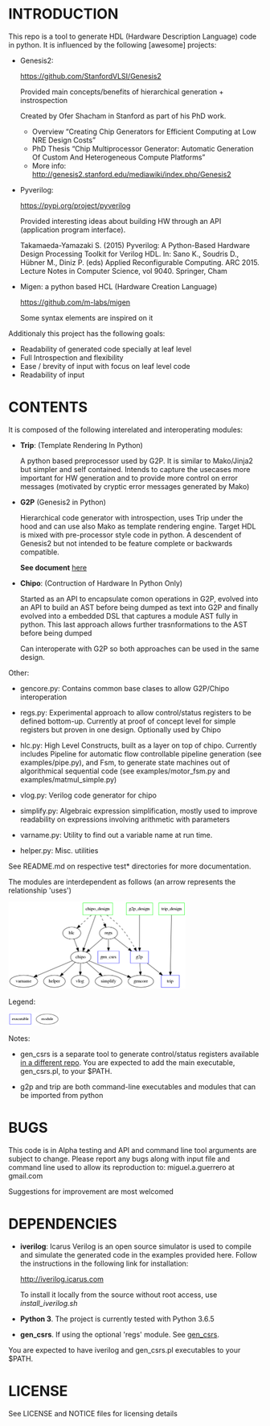 
# INTRODUCTION

This repo is a tool to generate HDL (Hardware Description Language) code 
in python. It is influenced by the following [awesome] projects:

- Genesis2: 

   https://github.com/StanfordVLSI/Genesis2

   Provided main concepts/benefits of hierarchical generation + instrospection

   Created by Ofer Shacham in Stanford as part of his PhD work.

    - Overview “Creating Chip Generators for Efficient Computing at Low 
      NRE Design Costs”
    - PhD Thesis “Chip Multiprocessor Generator: Automatic Generation Of 
      Custom And Heterogeneous Compute Platforms”
    - More info:  http://genesis2.stanford.edu/mediawiki/index.php/Genesis2

- Pyverilog:

    https://pypi.org/project/pyverilog

    Provided interesting ideas about building HW through an API 
    (application program interface). 

    Takamaeda-Yamazaki S. (2015) Pyverilog: A Python-Based Hardware Design 
    Processing Toolkit for Verilog HDL. In: Sano K., Soudris D., Hübner M., 
    Diniz P. (eds) Applied Reconfigurable Computing. ARC 2015. 
    Lecture Notes in Computer Science, vol 9040. Springer, Cham

- Migen: a python based HCL (Hardware Creation Language)

    https://github.com/m-labs/migen

    Some syntax elements are inspired on it


Additionaly this project has the following goals:

- Readability of generated code specially at leaf level
- Full Introspection and flexibility
- Ease / brevity of input with focus on leaf level code
- Readability of input

# CONTENTS

It is composed of the following interelated and interoperating modules:

- **Trip**: (Template Rendering In Python)

    A python based preprocessor used by G2P. It is similar to Mako/Jinja2 but 
    simpler and self contained. Intends to capture the usecases more important 
    for HW generation and to provide more control on error messages (motivated 
    by cryptic error messages generated by Mako)

- **G2P** (Genesis2 in Python)

    Hierarchical code generator with introspection, uses Trip under the hood
    and can use also Mako as template rendering engine. Target HDL is mixed with 
    pre-processor style code in python. A descendent of Genesis2
    but not intended to be feature complete or backwards compatible.
    
    **See document** [here](https://docs.google.com/presentation/d/1l1g3sLGKCOcJ1C1OLQF2HNlsr598rLrROp-MpN649tM/edit?usp=sharing)

- **Chipo**: (Contruction of Hardware In Python Only)

    Started as an API to encapsulate comon operations in G2P, evolved into an API
    to build an AST before being dumped as text into G2P and finally evolved into
    a embedded DSL that captures a module AST fully in python. This last approach
    allows further trasnformations to the AST before being dumped

    Can interoperate with G2P so both approaches can be used in the same design.

Other:

- gencore.py:
  Contains common base clases to allow G2P/Chipo interoperation

- regs.py:
  Experimental approach to allow control/status registers to be defined bottom-up.
  Currently at proof of concept level for simple registers but proven in one design.
  Optionally used by Chipo

- hlc.py:
  High Level Constructs, built as a layer on top of chipo. Currently includes Pipeline
  for automatic flow controllable pipeline generation (see examples/pipe.py), 
  and Fsm, to generate state machines out of algorithmical sequential code (see 
  examples/motor_fsm.py and examples/matmul_simple.py)

- vlog.py:
  Verilog code generator for chipo

- simplify.py:
  Algebraic expression simplification, mostly used to improve readability on expressions 
  involving arithmetic with parameters

- varname.py:
  Utility to find out a variable name at run time.

- helper.py:
  Misc. utilities


See README.md on respective test\* directories for more documentation.


The modules are interdependent as follows (an arrow represents the relationship 'uses')

<img src="doc/use_relationships.png?" width="70%">

Legend:

<img src="doc/legend.png?2" width="20%">

Notes:
- gen_csrs is a separate tool to generate control/status registers available
[in a different repo](https://sourceforge.net/projects/gen-csrs). You are expected to add the main executable, gen_csrs.pl, to your $PATH.

- g2p and trip are both command-line executables and modules that can be imported from python


# BUGS

This code is in Alpha testing and API and command line tool arguments are subject to change. Please report any bugs along with input file and command line used to allow its reproduction to: miguel.a.guerrero at gmail.com

Suggestions for improvement are most welcomed

# DEPENDENCIES

- **iverilog**: Icarus Verilog is an open source simulator is used to compile and simulate 
the generated code in the examples provided here. Follow the instructions in the following 
link for installation:

  http://iverilog.icarus.com

  To install it locally from the source without root access, use _install_iverilog.sh_

- **Python 3**. The project is currently tested with Python 3.6.5

- **gen_csrs**. If using the optional 'regs' module. See [gen_csrs](https://sourceforge.net/projects/gen-csrs). 

You are expected to have iverilog and gen_csrs.pl executables to your $PATH.

# LICENSE

See LICENSE and NOTICE files for licensing details

